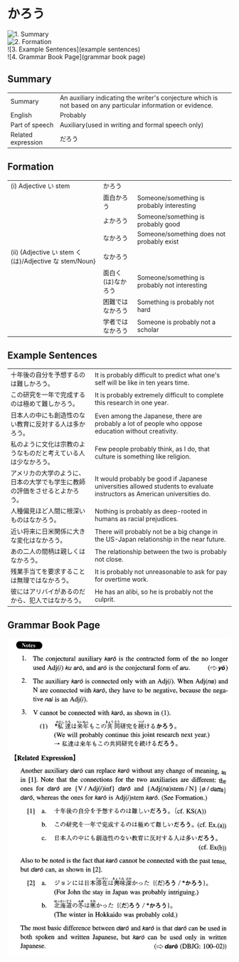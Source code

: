 # かろう

![1. Summary](summary)<br>
![2. Formation](formation)<br>
![3. Example Sentences](example sentences)<br>
![4. Grammar Book Page](grammar book page)<br>


## Summary

<table><tr>   <td>Summary</td>   <td>An auxiliary indicating the writer's conjecture which is not based on any particular information or evidence.</td></tr><tr>   <td>English</td>   <td>Probably</td></tr><tr>   <td>Part of speech</td>   <td>Auxiliary(used in writing and formal speech only)</td></tr><tr>   <td>Related expression</td>   <td>だろう</td></tr></table>

## Formation

<table class="table"> <tbody><tr class="tr head"> <td class="td"><span class="numbers">(i)</span> <span> <span class="bold">Adjective い stem</span></span></td> <td class="td"><span class="concept">かろう</span> </td> <td class="td"><span>&nbsp;</span></td> </tr> <tr class="tr"> <td class="td"><span>&nbsp;</span></td> <td class="td"><span>面白<span class="concept">かろう</span></span> </td> <td class="td"><span>Someone/something is probably interesting</span></td> </tr> <tr class="tr"> <td class="td"><span>&nbsp;</span></td> <td class="td"><span>よ<span class="concept">かろう</span></span> </td> <td class="td"><span>Someone/something is probably good</span></td> </tr> <tr class="tr"> <td class="td"><span>&nbsp;</span></td> <td class="td"><span>な<span class="concept">かろう</span></span> </td> <td class="td"><span>Someone/something does not probably exist</span></td> </tr> <tr class="tr head"> <td class="td"><span class="numbers">(ii)</span> <span class="bold">{Adjective い stem く (は)/Adjective な    stem/Noun}</span></td> <td class="td"><span class="concept">なかろう</span> </td> <td class="td"><span>&nbsp;</span></td> </tr> <tr class="tr"> <td class="td"><span>&nbsp;</span></td> <td class="td"><span>面白く</span><span>(は)<span class="concept">なかろう</span></span></td> <td class="td"><span>Someone/something is probably not    interesting</span></td> </tr> <tr class="tr"> <td class="td"><span>&nbsp;</span></td> <td class="td"><span>困難では<span class="concept">なかろう</span></span> </td> <td class="td"><span>Something is probably not hard</span></td> </tr> <tr class="tr"> <td class="td"><span>&nbsp;</span></td> <td class="td"><span>学者では<span class="concept">なかろう</span></span> </td> <td class="td"><span>Someone is probably not a scholar</span></td> </tr> </tbody></table>

## Example Sentences

<table><tr>   <td>十年後の自分を予想するのは難しかろう。</td>   <td>It is probably difficult to predict what one's self will be like in ten years time.</td></tr><tr>   <td>この研究を一年で完成するのは極めて難しかろう。</td>   <td>It is probably extremely difficult to complete this research in one year.</td></tr><tr>   <td>日本人の中にも創造性のない教育に反対する人は多かろう。</td>   <td>Even among the Japanese, there are probably a lot of people who oppose education without creativity.</td></tr><tr>   <td>私のように文化は宗教のようなものだと考えている人は少なかろう。</td>   <td>Few people probably think, as I do, that culture is something like religion.</td></tr><tr>   <td>アメリカの大学のように、日本の大学でも学生に教師の評価をさせるとよかろう。</td>   <td>It would probably be good if Japanese universities allowed students to evaluate instructors as American universities do.</td></tr><tr>   <td>人種偏見ほど人間に根深いものはなかろう。</td>   <td>Nothing is probably as deep-rooted in humans as racial prejudices.</td></tr><tr>   <td>近い将来に日米関係に大きな変化はなかろう。</td>   <td>There will probably not be a big change in the US-Japan relationship in the near future.</td></tr><tr>   <td>あの二人の間柄は親しくはなかろう。</td>   <td>The relationship between the two is probably not close.</td></tr><tr>   <td>残業手当てを要求することは無理ではなかろう。</td>   <td>It is probably not unreasonable to ask for pay for overtime work.</td></tr><tr>   <td>彼にはアリバイがあるのだから、犯人ではなかろう。</td>   <td>He has an alibi, so he is probably not the culprit.</td></tr></table>

## Grammar Book Page

![](../img/Intermediateかろう.png)

